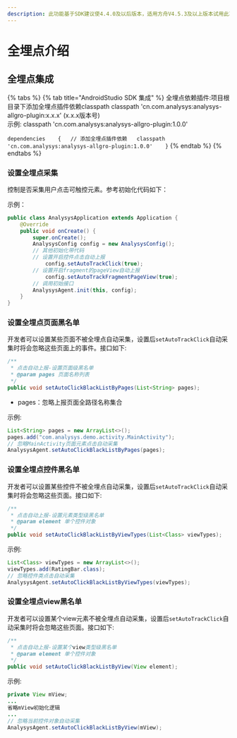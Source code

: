 ```yaml
---
description: 此功能基于SDK建议使4.4.0及以后版本，适用方舟V4.5.3及以上版本试用此功能
---
```


# 全埋点介绍

## 全埋点集成

{% tabs %}
{% tab title="AndroidStudio SDK 集成" %}
全埋点依赖插件:项目根目录下添加全埋点插件依赖classpath classpath 'cn.com.analysys:analysys-allgro-plugin:x.x.x' \(x.x.x版本号\)  
示例: classpath 'cn.com.analysys:analysys-allgro-plugin:1.0.0'

`dependencies   
{  
// 添加全埋点插件依赖  
    classpath 'cn.com.analysys:analysys-allgro-plugin:1.0.0'   
}`
{% endtab %}
{% endtabs %}

### 设置全埋点采集

控制是否采集用户点击可触控元素。参考初始化代码如下：

示例：

```java
public class AnalysysApplication extends Application {
    @Override
    public void onCreate() {
        super.onCreate();
        AnalysysConfig config = new AnalysysConfig();
        // 其他初始化带代码
        // 设置开启控件点击自动上报
            config.setAutoTrackClick(true);
        // 设置开启fragment的pageView自动上报
            config.setAutoTrackFragmentPageView(true);
        // 调用初始接口
        AnalysysAgent.init(this, config);
    }
}
```

### 设置全埋点页面黑名单

开发者可以设置某些页面不被全埋点自动采集，设置后`setAutoTrackClick`自动采集时将会忽略这些页面上的事件。接口如下:

```java
/**
 * 点击自动上报-设置页面级黑名单
 * @param pages 页面名称列表
 */
public void setAutoClickBlackListByPages(List<String> pages);
```

* pages：忽略上报页面全路径名称集合

示例:

```java
List<String> pages = new ArrayList<>();
pages.add("com.analysys.demo.activity.MainActivity");
// 忽略MainActivity页面元素点击自动采集
AnalysysAgent.setAutoClickBlackListByPages(pages);
```

### 设置全埋点控件黑名单

开发者可以设置某些控件不被全埋点自动采集，设置后`setAutoTrackClick`自动采集时将会忽略这些页面。接口如下:

```java
/**
 * 点击自动上报-设置元素类型级黑名单
 * @param element 单个控件对象
 */
public void setAutoClickBlackListByViewTypes(List<Class> viewTypes);
```

示例:

```java
List<Class> viewTypes = new ArrayList<>();
viewTypes.add(RatingBar.class);
// 忽略控件类点击自动采集
AnalysysAgent.setAutoClickBlackListByViewTypes(viewTypes);
```

#### 

### 设置全埋点view黑名单

开发者可以设置某个view元素不被全埋点自动采集，设置后`setAutoTrackClick`自动采集时将会忽略这些页面。接口如下:

```java
/**
 * 点击自动上报-设置某个view类型级黑名单
 * @param element 单个控件对象
 */
public void setAutoClickBlackListByView(View element);
```

示例:

```java
private View mView;
...
省略mView初始化逻辑
...
// 忽略当前控件对象自动采集
AnalysysAgent.setAutoClickBlackListByView(mView);
```

